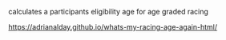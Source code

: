 calculates a participants eligibility age for age graded racing

https://adrianalday.github.io/whats-my-racing-age-again-html/
